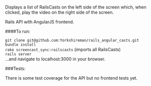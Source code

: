 Displays a list of RailsCasts on the left side of the screen which, when clicked, play the video on the right side of the screen.

Rails API with AngularJS frontend.

####To run:

`git clone git@github.com:Yorkshireman/rails_angular_casts.git`  
`bundle install`  
`rake screencast_sync:railscasts` (imports all RailsCasts)  
`rails server`  
...and navigate to localhost:3000 in your browser.


###Tests:

There is some test coverage for the API but no frontend tests yet.